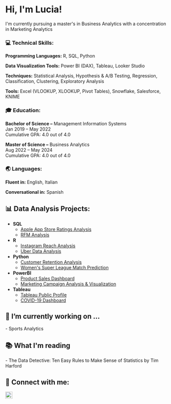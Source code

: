 <!--
### Hi there 👋
**luciaplacidi/luciaplacidi** is a ✨ _special_ ✨ repository because its `README.md` (this file) appears on your GitHub profile.

Here are some ideas to get you started:

- 🔭 I’m currently working on ...
- 🌱 I’m currently learning ...
- 👯 I’m looking to collaborate on ...
- 🤔 I’m looking for help with ...
- 💬 Ask me about ...
- 📫 How to reach me: ...
- 😄 Pronouns: ...
- ⚡ Fun fact: ...
-->


<h1>Hi, I'm Lucia! </h1>

I'm currently pursuing a master's in Business Analytics with a concentration in Marketing Analytics
<h3>💻 Technical Skills:</h3>
<p><strong>Programming Languages:</strong> R, SQL, Python</p>
<p><strong>Data Visualization Tools:</strong> Power BI (DAX), Tableau, Looker Studio</p>
<p><strong>Techniques:</strong> Statistical Analysis, Hypothesis & A/B Testing, Regression, Classification, Clustering, Exploratory Analysis</p>
<p><strong>Tools:</strong> Excel (VLOOKUP, XLOOKUP, Pivot Tables), Snowflake, Salesforce, KNIME</p>

<h3>🎓 Education:</h3>
<p><strong>Bachelor of Science –</strong> Management Information Systems<br>Jan 2019 – May 2022<br>Cumulative GPA: 4.0 out of 4.0</p>
<p><strong>Master of Science –</strong> Business Analytics<br>Aug 2022 – May 2024<br>Cumulative GPA: 4.0 out of 4.0</p>

<h3>🌏 Languages:</h3>
<p><strong>Fluent in:</strong> English, Italian</p>
<p><strong>Conversational in:</strong> Spanish</p>

<h2>📊 Data Analysis Projects:</h2>

- <b>SQL</b>
  - [Apple App Store Ratings Analysis](https://github.com/luciaplacidi/Apple-App-Store)
  - [RFM Analysis](https://github.com/luciaplacidi/RFM_Analysis)
- <b>R</b>
  - [Instagram Reach Analysis](https://github.com/luciaplacidi/Instagram-Reach-Analysis)
  - [Uber Data Analysis](https://github.com/luciaplacidi/uber-data-analysis)
- <b>Python</b>
  - [Customer Retention Analysis](https://github.com/luciaplacidi/Customer-Retention-Analysis)
  - [Women's Super League Match Prediction](https://github.com/luciaplacidi/WSL-Match-Prediction/tree/main)
- <b>PowerBI</b>
  - [Product Sales Dashboard](https://github.com/luciaplacidi/Product-Sales-Analysis)
  - [Marketing Campaign Analysis & Visualization](https://github.com/luciaplacidi/Marketing-Campaign-Analysis)
- <b>Tableau</b>
  - [Tableau Public Profile](https://public.tableau.com/app/profile/lucia.placidi/vizzes)
  - [COVID-19 Dashboard](https://public.tableau.com/app/profile/lucia.placidi/viz/GlobalCOVID-19VaccineTracker_16759591952180/COVID-19VaccineTracker)


 
<h2>🌱 I’m currently working on ...</h2>
- Sports Analytics

<h2>📚 What I'm reading</h2>
- The Data Detective: Ten Easy Rules to Make Sense of Statistics by Tim Harford

<h2> 🔗 Connect with me:</h2>

[<img align="left" alt="LuciaPlacidi | LinkedIn" width="22px" src="https://cdn.jsdelivr.net/npm/simple-icons@v3/icons/linkedin.svg" />][linkedin]

[linkedin]: https://www.instagram.com/lucia-placidi/


